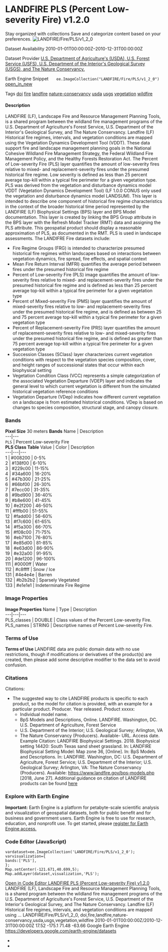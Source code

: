  
#  LANDFIRE PLS (Percent Low-severity Fire) v1.2.0 
Stay organized with collections  Save and categorize content based on your preferences. 
![LANDFIRE/Fire/PLS/v1_2_0](https://developers.google.com/earth-engine/datasets/images/LANDFIRE/LANDFIRE_Fire_PLS_v1_2_0_sample.png) 

Dataset Availability
    2010-01-01T00:00:00Z–2010-12-31T00:00:00Z 

Dataset Provider
     [ U.S. Department of Agriculture's (USDA), U.S. Forest Service (USFS), U.S. Department of the Interior's Geological Survey (USGS), and The Nature Conservancy. ](https://landfire.gov/) 

Earth Engine Snippet
     `    ee.ImageCollection("LANDFIRE/Fire/PLS/v1_2_0")   ` [ open_in_new ](https://code.earthengine.google.com/?scriptPath=Examples:Datasets/LANDFIRE/LANDFIRE_Fire_PLS_v1_2_0) 

Tags
     [doi](https://developers.google.com/earth-engine/datasets/tags/doi) [fire](https://developers.google.com/earth-engine/datasets/tags/fire) [landfire](https://developers.google.com/earth-engine/datasets/tags/landfire) [nature-conservancy](https://developers.google.com/earth-engine/datasets/tags/nature-conservancy) [usda](https://developers.google.com/earth-engine/datasets/tags/usda) [usgs](https://developers.google.com/earth-engine/datasets/tags/usgs) [vegetation](https://developers.google.com/earth-engine/datasets/tags/vegetation) [wildfire](https://developers.google.com/earth-engine/datasets/tags/wildfire)
#### Description
LANDFIRE (LF), Landscape Fire and Resource Management Planning Tools, is a shared program between the wildland fire management programs of the U.S. Department of Agriculture's Forest Service, U.S. Department of the Interior's Geological Survey, and The Nature Conservancy.
Landfire (LF) Historical fire regimes, intervals, and vegetation conditions are mapped using the Vegetation Dynamics Development Tool (VDDT). These data support fire and landscape management planning goals in the National Cohesive Wildland Fire Management Strategy, the Federal Wildland Fire Management Policy, and the Healthy Forests Restoration Act.
The Percent of Low-severity Fire (PLS) layer quantifies the amount of low-severity fires relative to mixed- and replacement-severity fires under the presumed historical fire regime. Low severity is defined as less than 25 percent average top-kill within a typical fire perimeter for a given vegetation type. PLS was derived from the vegetation and disturbance dynamics model VDDT (Vegetation Dynamics Development Tool) (LF 1.0.0 CONUS only used the vegetation and disturbance dynamics model LANDSUM). This layer is intended to describe one component of historical fire regime characteristics in the context of the broader historical time period represented by the LANDFIRE (LF) Biophysical Settings (BPS) layer and BPS Model documentation. This layer is created by linking the BPS Group attribute in the BPS layer with the Refresh Model Tracker (RMT) data and assigning the PLS attribute. This geospatial product should display a reasonable approximation of PLS, as documented in the RMT. PLS is used in landscape assessments.
The LANDIFRE Fire datasets include:
  * Fire Regime Groups (FRG) is intended to characterize presumed historical fire regimes within landscapes based on interactions between vegetation dynamics, fire spread, fire effects, and spatial context
  * Mean Fire Return Interval (MFRI) quantifies the average period between fires under the presumed historical fire regime
  * Percent of Low-severity Fire (PLS) image quantifies the amount of low-severity fires relative to mixed- and replacement-severity fires under the presumed historical fire regime and is defined as less than 25 percent average top-kill within a typical fire perimeter for a given vegetation type
  * Percent of Mixed-severity Fire (PMS) layer quantifies the amount of mixed-severity fires relative to low- and replacement-severity fires under the presumed historical fire regime, and is defined as between 25 and 75 percent average top-kill within a typical fire perimeter for a given vegetation type
  * Percent of Replacement-severity Fire (PRS) layer quantifies the amount of replacement-severity fires relative to low- and mixed-severity fires under the presumed historical fire regime, and is defined as greater than 75 percent average top-kill within a typical fire perimeter for a given vegetation type
  * Succession Classes (SClass) layer characterizes current vegetation conditions with respect to the vegetation species composition, cover, and height ranges of successional states that occur within each biophysical setting
  * Vegetation Condition Class (VCC) represents a simple categorization of the associated Vegetation Departure (VDEP) layer and indicates the general level to which current vegetation is different from the simulated historical vegetation reference conditions
  * Vegetation Departure (VDep) indicates how different current vegetation on a landscape is from estimated historical conditions. VDep is based on changes to species composition, structural stage, and canopy closure.


### Bands
**Pixel Size** 30 meters 
**Bands**
Name | Description  
---|---  
`PLS` | Percent Low-severity Fire  
**PLS Class Table**
Value | Color | Description  
---|---|---  
1 | #008200 | 0-5%  
2 | #138f00 | 6-10%  
3 | #229c00 | 11-15%  
4 | #34a600 | 16-20%  
5 | #47b300 | 21-25%  
6 | #66bf00 | 26-30%  
7 | #7ecc00 | 31-35%  
8 | #9bd900 | 36-40%  
9 | #b8e600 | 41-45%  
10 | #e2f200 | 46-50%  
11 | #fffb00 | 51-55%  
12 | #fadd00 | 56-60%  
13 | #f7c600 | 61-65%  
14 | #f5a300 | 66-70%  
15 | #f08c00 | 71-75%  
16 | #eb7100 | 76-80%  
17 | #e85d00 | 81-85%  
18 | #e63d00 | 86-90%  
19 | #e32a00 | 91-95%  
20 | #de1200 | 96-100%  
111 | #0000ff | Water  
112 | #c8ffff | Snow / Ice  
131 | #4e4e4e | Barren  
132 | #b2b2b2 | Sparsely Vegetated  
133 | #e1e1e1 | Indeterminate Fire Regime  
### Image Properties
**Image Properties**
Name | Type | Description  
---|---|---  
PLS_classes | DOUBLE | Class values of the Percent Low-severity Fire.  
PLS_names | STRING | Descriptive names of Percent Low-severity Fire.  
### Terms of Use
**Terms of Use**
LANDFIRE data are public domain data with no use restrictions, though if modifications or derivatives of the product(s) are created, then please add some descriptive modifier to the data set to avoid confusion.
### Citations
Citations:
  * The suggested way to cite LANDFIRE products is specific to each product, so the model for citation is provided, with an example for a particular product. Producer. Year released. Product xxxxx:
    * Individual model name.
    * BpS Models and Descriptions, Online. LANDFIRE. Washington, DC. U.S. Department of Agriculture, Forest Service
    * U.S. Department of the Interior; U.S. Geological Survey; Arlington, VA
    * The Nature Conservancy (Producers). Available- URL. Access date.
Example Citation: LANDFIRE Biophysical Settings. 2018. Biophysical setting 14420: South Texas sand sheet grassland. In: LANDFIRE Biophysical Setting Model: Map zone 36, [Online]. In: BpS Models and Descriptions. In: LANDFIRE. Washington, DC: U.S. Department of Agriculture, Forest Service; U.S. Department of the Interior; U.S. Geological Survey; Arlington, VA: The Nature Conservancy (Producers). Available: <https://www.landfire.gov/bps-models.php> [2018, June 27]. Additional guidance on citation of LANDFIRE products can be found [here](https://landfire.gov/data/citation)


### Explore with Earth Engine
**Important:** Earth Engine is a platform for petabyte-scale scientific analysis and visualization of geospatial datasets, both for public benefit and for business and government users. Earth Engine is free to use for research, education, and nonprofit use. To get started, please [register for Earth Engine access.](https://console.cloud.google.com/earth-engine)
### Code Editor (JavaScript)
```
vardataset=ee.ImageCollection('LANDFIRE/Fire/PLS/v1_2_0');
varvisualization={
bands:['PLS'],
};
Map.setCenter(-121.671,40.699,5);
Map.addLayer(dataset,visualization,'PLS');
```
[ Open in Code Editor ](https://code.earthengine.google.com/?scriptPath=Examples:Datasets/LANDFIRE/LANDFIRE_Fire_PLS_v1_2_0)
[ LANDFIRE PLS (Percent Low-severity Fire) v1.2.0 ](https://developers.google.com/earth-engine/datasets/catalog/LANDFIRE_Fire_PLS_v1_2_0)
LANDFIRE (LF), Landscape Fire and Resource Management Planning Tools, is a shared program between the wildland fire management programs of the U.S. Department of Agriculture's Forest Service, U.S. Department of the Interior's Geological Survey, and The Nature Conservancy. Landfire (LF) Historical fire regimes, intervals, and vegetation conditions are mapped using …
LANDFIRE/Fire/PLS/v1_2_0, doi,fire,landfire,nature-conservancy,usda,usgs,vegetation,wildfire 
2010-01-01T00:00:00Z/2010-12-31T00:00:00Z
17.52 -175.1 71.48 -63.66 
Google Earth Engine
https://developers.google.com/earth-engine/datasets
  * [ ](https://doi.org/https://landfire.gov/)
  * [ ](https://doi.org/https://developers.google.com/earth-engine/datasets/catalog/LANDFIRE_Fire_PLS_v1_2_0)


